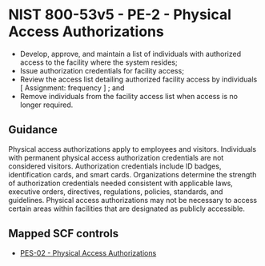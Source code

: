 # NIST 800-53v5 - PE-2 - Physical Access Authorizations
- Develop, approve, and maintain a list of individuals with authorized access to the facility where the system resides;
- Issue authorization credentials for facility access;
- Review the access list detailing authorized facility access by individuals \[ Assignment: frequency \] ; and
- Remove individuals from the facility access list when access is no longer required.
## Guidance
Physical access authorizations apply to employees and visitors. Individuals with permanent physical access authorization credentials are not considered visitors. Authorization credentials include ID badges, identification cards, and smart cards. Organizations determine the strength of authorization credentials needed consistent with applicable laws, executive orders, directives, regulations, policies, standards, and guidelines. Physical access authorizations may not be necessary to access certain areas within facilities that are designated as publicly accessible.
## Mapped SCF controls
- [PES-02 - Physical Access Authorizations](../scf/pes-02-physicalaccessauthorizations.md)
